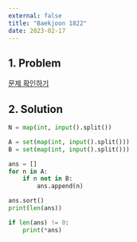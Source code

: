 ```yaml
---
external: false
title: "Baekjoon 1822"
date: 2023-02-17
---
```


## 1. Problem

[문제 확인하기](https://www.acmicpc.net/problem/1822)

## 2. Solution

```python
N = map(int, input().split())

A = set(map(int, input().split()))
B = set(map(int, input().split()))

ans = []
for n in A:
    if n not in B:
        ans.append(n)

ans.sort()
print(len(ans))

if len(ans) != 0:
    print(*ans)
```
